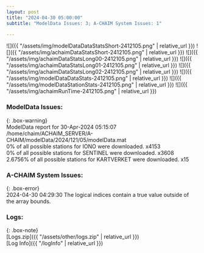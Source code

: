 ```yaml
---
layout: post
title: "2024-04-30 05:00:00"
subtitle: "ModelData Issues: 3; A-CHAIM System Issues: 1"

---
```


![]({{ "/assets/img/modelDataDataStatsShort-2412105.png" | relative_url }})
![]({{ "/assets/img/achaimDataStatsShort-2412105.png" | relative_url }})
![]({{ "/assets/img/achaimDataStatsLong00-2412105.png" | relative_url }})
![]({{ "/assets/img/achaimDataStatsLong01-2412105.png" | relative_url }})
![]({{ "/assets/img/achaimDataStatsLong02-2412105.png" | relative_url }})
![]({{ "/assets/img/modelDataDataStats-2412105.png" | relative_url }})
![]({{ "/assets/img/modelDataStationStats-2412105.png" | relative_url }})
![]({{ "/assets/img/achaimRunTime-2412105.png" | relative_url }})


### ModelData Issues:  
  
{: .box-warning}  
 ModelData report for 30-Apr-2024 05:15:07   
 /home/chaim/ACHAIM_SERVER/A-CHAIM/modelData/2024/121/05/modelData.mat   
 0% of all possible stations for IONO were downloaded. x4153   
 0% of all possible stations for SENTINEL were downloaded. x3608   
 2.6756% of all possible stations for KARTVERKET were downloaded. x15   
  
### A-CHAIM System Issues:  
  
{: .box-error}  
2024-04-30 04:29:30 The logical indices contain a true value outside of the array bounds.  

### Logs:  
  
{: .box-note}  
[Logs.zip]({{ "/assets/other/logs.zip" | relative_url }})  
[Log Info]({{ "/logInfo" | relative_url }})  
